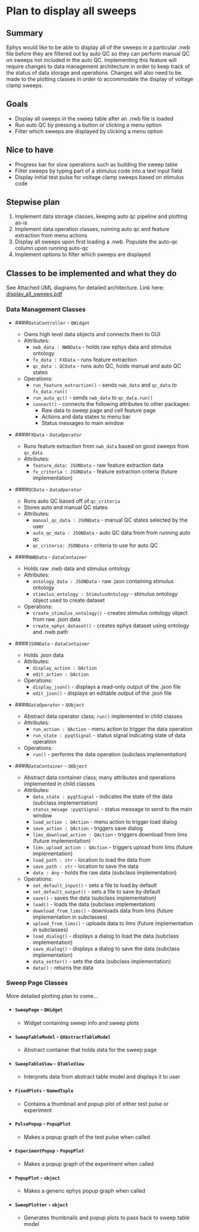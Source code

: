 # Plan to display all sweeps

## Summary
Ephys would like to be able to display all of the sweeps in a particular .nwb file before they are filtered out by auto QC so they can perform manual QC on sweeps not included in the auto QC. Implementing this feature will require changes to data management architecture in order to keep track of the status of data storage and operations. Changes will also need to be made to the plotting classes in order to accommodate the display of voltage clamp sweeps.

## Goals
- Display all sweeps in the sweep table after an .nwb file is loaded
- Run auto QC by pressing a button or clicking a menu option
- Filter which sweeps are displayed by clicking a menu option

## Nice to have
- Progress bar for slow operations such as building the sweep table
- Filter sweeps by typing part of a stimulus code into a text input field
- Display initial test pulse for voltage clamp sweeps based on stimulus code

## Stepwise plan
1. Implement data storage classes, keeping auto qc pipeline and plotting as-is
2. Implement data operation classes, running auto qc and feature extraction from menu actions
3. Display all sweeps upon first loading a .nwb. Populate the auto-qc column upon running auto-qc
4. Implement options to filter which sweeps are displayed

## Classes to be implemented and what they do
See Attached UML diagrams for detailed architecture. Link here: 
[display_all_sweeps.pdf](https://github.com/AllenInstitute/sweep_qc_tool/files/4547602/display_all_sweeps.pdf)
### Data Management Classes
- ####`DataController` - `QWidget`
    - Owns high level data objects and connects them to GUI
    - Attributes: 
        - `nwb_data : NWBData` - holds raw ephys data and stimulus ontology
        - `fx_data : FXData` - runs feature extraction
        - `qc_data : QCData` - runs auto QC, holds manual and auto QC states
    - Operations:
        - `run_feature_extraction()` - sends `nwb_data` and `qc_data` to `fx_data.run()`
        - `run_auto_qc()` - sends `nwb_data` to `qc_data.run()`
        - `connect()` - connects the following attributes to other packages:
            - Raw data to sweep page and cell feature page
            - Actions and data states to menu bar
            - Status messages to main window

- ####`FXData` - _`DataOperator`_
    - Runs feature extraction from `nwb_data` based on good sweeps from `qc_data`
    - Attributes:
        - `feature_data: JSONData` - raw feature extraction data
        - `fx_criteria : JSONData` - feature extraction criteria (future implementation)

- ####`QCData` - _`DataOperator`_
    - Runs auto QC based off of `qc_criteria`
    - Stores auto and manual QC states
    - Attributes:
        - `manual_qc_data : JSONData` - manual QC states selected by the user
        - `auto_qc_data : JSONData` - auto QC data from from running auto qc
        - `qc_criteria: JSONData` - criteria to use for auto QC

- ####`NWBData` - _`DataContainer`_
    - Holds raw .nwb data and stimulus ontology
    - Attributes:
        - `ontology_data : JSONData` - raw .json containing stimulus ontology
        - `stimulus_ontology : StimulusOntology` - stimulus ontology object used to create dataset
    - Operations:
        - `create_stimulus_ontology()` - creates stimulus ontology object from raw .json data
        - `create_ephys_dataset()` - creates ephys dataset using ontology and .nwb path

- ####`JSONData` - _`DataContainer`_
    - Holds .json data
    - Attributes:
        - `display_action : QAction`
        - `edit_action : QAction`
    - Operations:
        - `display_json()` - displays a read-only output of the .json file
        - `edit_json()` - displays an editable output of the .json file
        
- ####_`DataOperator`_ - `QObject`
    - Abstract data operator class; `run()` implemented in child classes
    - Attributes:
        - `run_action : QAction` - menu action to trigger the data operation
        - `run_state : pyqtSignal` - status signal indicating state of data operation
    - Operations:
        - `run()` - performs the data operation (subclass implementation)

- ####_`DataContainer`_ - `QObject`
    - Abstract data container class; many attributes and operations implemented in child classes
    - Attributes:
        - `data_state : pyqtSignal` - indicates the state of the data (subclass implementation)
        - `status_mesage :pyqtSignal` - status message to send to the main window
        - `load_action : QAction` - menu action to trigger load dialog
        - `save_action : QAction` - triggers save dialog
        - `lims_download_action : QAction` - triggers download from lims (future implementation)
        - `lims_upload_action : QAction` - triggers upload from lims (future implementation)
        - `load_path : str` - location to load the data from
        - `save_path : str` - location to save the data
        - `data : Any` - holds the raw data (subclass implementation)
    - Operations:
        - `set_default_input()` - sets a file to load by default
        - `set_default_output()` - sets a file to save by default
        - `save()` - saves the data (subclass implementation)
        - `load()` - loads the data (subclass implementation)
        - `download_from_lims()` - downloads data from lims (future implementation in subclasses)
        - `upload_from_lims()` - uploads data to lims (future implementation in subclasses)    
        - `load_dialog()` - displays a dialog to load the data (subclass implementation)
        - `save_dialog()` - displays a dialog to save the data (subclass implementation)
        - `data_setter()` - sets the data (subclass implementation)
        - `data()` - returns the data
        
### Sweep Page Classes
More detailed plotting plan to come...
- #### `SweepPage` - `QWidget`
    - Widget containing sweep info and sweep plots
- #### `SweepTableModel` - `QAbstractTableModel`
    - Abstract container that holds data for the sweep page
- #### `SweepTableView` - `QTableView`
    - Interprets data from abstract table model and displays it to user
- #### `FixedPlots` - `NamedTuple`
    - Contains a thumbnail and popup plot of either test pulse or experiment
- #### `PulsePopup` - `PopupPlot`
    - Makes a popup graph of the test pulse when called
- #### `ExperimentPopup` - `PopupPlot`
    - Makes a popup graph of the experiment when called
- #### `PopupPlot` - `object`
    - Makes a generic ephys popup graph when called
- #### `SweepPlotter` - `object`
    - Generates thumbnails and popup plots to pass back to sweep table model